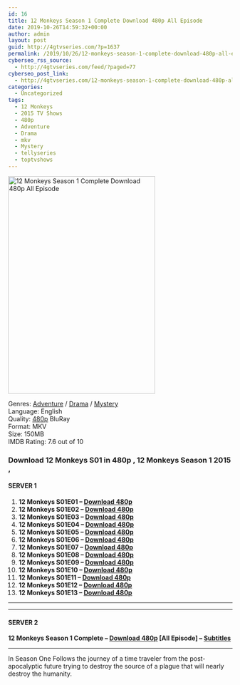 ```yaml
---
id: 16
title: 12 Monkeys Season 1 Complete Download 480p All Episode
date: 2019-10-26T14:59:32+00:00
author: admin
layout: post
guid: http://4gtvseries.com/?p=1637
permalink: /2019/10/26/12-monkeys-season-1-complete-download-480p-all-episode/
cyberseo_rss_source:
  - http://4gtvseries.com/feed/?paged=77
cyberseo_post_link:
  - http://4gtvseries.com/12-monkeys-season-1-complete-download-480p-all-episode/
categories:
  - Uncategorized
tags:
  - 12 Monkeys
  - 2015 TV Shows
  - 480p
  - Adventure
  - Drama
  - mkv
  - Mystery
  - tellyseries
  - toptvshows
---
```

<img loading="lazy" class="aligncenter" src="https://2.bp.blogspot.com/-Kq5dTnNP518/XbReZJzHBeI/AAAAAAAAABk/0IZE7vsuxusPps9eh95A8oNq71E49iM2gCK4BGAYYCw/s1600/12%2BMonkeys%2BSeason%2B1.jpg" alt="12 Monkeys Season 1 Complete Download 480p All Episode" width="330" height="488" />

Genres: <a href="http://4gtvseries.com/tag/adventure/" data-wpel-link="internal">Adventure</a> /&nbsp;<a href="http://4gtvseries.com/tag/drama/" data-wpel-link="internal">Drama</a> / <a href="http://4gtvseries.com/tag/mystery/" data-wpel-link="internal">Mystery</a>  
Language: English  
Quality:&nbsp;<a href="http://4gtvseries.com/tag/480p/" data-wpel-link="internal">480p</a> BluRay  
Format: MKV  
Size: 150MB  
IMDB Rating: 7.6 out of 10

### **Download 12 Monkeys S01 in 480p , 12 Monkeys Season 1 2015 ,&nbsp;**

#### <span><strong>SERVER 1</strong></span>

  1. **12 Monkeys S01E01 – <a href="http://slink.dl480p.xyz/60s46S0Y" data-wpel-link="external" target="_blank" rel="nofollow external noopener noreferrer" class="wpel-icon-left"><i class="wpel-icon fa fa-download" aria-hidden="true"></i>Download 480p</a>**
  2. **12 Monkeys S01E02 – <a href="http://slink.dl480p.xyz/wQhzrX" data-wpel-link="external" target="_blank" rel="nofollow external noopener noreferrer" class="wpel-icon-left"><i class="wpel-icon fa fa-download" aria-hidden="true"></i>Download 480p</a>**
  3. **12 Monkeys S01E03 – <a href="http://slink.dl480p.xyz/muPrTPg" data-wpel-link="external" target="_blank" rel="nofollow external noopener noreferrer" class="wpel-icon-left"><i class="wpel-icon fa fa-download" aria-hidden="true"></i>Download 480p</a>**
  4. **12 Monkeys S01E04 – <a href="http://slink.dl480p.xyz/Ku71Vwmo" data-wpel-link="external" target="_blank" rel="nofollow external noopener noreferrer" class="wpel-icon-left"><i class="wpel-icon fa fa-download" aria-hidden="true"></i>Download 480p</a>**
  5. **12 Monkeys S01E05 – <a href="http://slink.dl480p.xyz/NyyDTs" data-wpel-link="external" target="_blank" rel="nofollow external noopener noreferrer" class="wpel-icon-left"><i class="wpel-icon fa fa-download" aria-hidden="true"></i>Download 480p</a>**
  6. **12 Monkeys S01E06 – <a href="http://slink.dl480p.xyz/1fc68" data-wpel-link="external" target="_blank" rel="nofollow external noopener noreferrer" class="wpel-icon-left"><i class="wpel-icon fa fa-download" aria-hidden="true"></i>Download 480p</a>**
  7. **12 Monkeys S01E07 – <a href="http://slink.dl480p.xyz/M0FM" data-wpel-link="external" target="_blank" rel="nofollow external noopener noreferrer" class="wpel-icon-left"><i class="wpel-icon fa fa-download" aria-hidden="true"></i>Download 480p</a>**
  8. **12 Monkeys S01E08 – <a href="http://slink.dl480p.xyz/vzwIg" data-wpel-link="external" target="_blank" rel="nofollow external noopener noreferrer" class="wpel-icon-left"><i class="wpel-icon fa fa-download" aria-hidden="true"></i>Download 480p</a>**
  9. **12 Monkeys S01E09 – <a href="http://slink.dl480p.xyz/27Ac1r" data-wpel-link="external" target="_blank" rel="nofollow external noopener noreferrer" class="wpel-icon-left"><i class="wpel-icon fa fa-download" aria-hidden="true"></i>Download 480p</a>**
 10. **12 Monkeys S01E10 – <a href="http://slink.dl480p.xyz/OHXmnOO" data-wpel-link="external" target="_blank" rel="nofollow external noopener noreferrer" class="wpel-icon-left"><i class="wpel-icon fa fa-download" aria-hidden="true"></i>Download 480p</a>**
 11. **12 Monkeys S01E11 – <a href="http://slink.dl480p.xyz/aoXn" data-wpel-link="external" target="_blank" rel="nofollow external noopener noreferrer" class="wpel-icon-left"><i class="wpel-icon fa fa-download" aria-hidden="true"></i>Download 480p</a>**
 12. **12 Monkeys S01E12 – <a href="http://slink.dl480p.xyz/Zaa94" data-wpel-link="external" target="_blank" rel="nofollow external noopener noreferrer" class="wpel-icon-left"><i class="wpel-icon fa fa-download" aria-hidden="true"></i>Download 480p</a>**
 13. **12 Monkeys S01E13 – <a href="http://slink.dl480p.xyz/uBNF" data-wpel-link="external" target="_blank" rel="nofollow external noopener noreferrer" class="wpel-icon-left"><i class="wpel-icon fa fa-download" aria-hidden="true"></i>Download 480p</a>**

* * *

* * *

#### <span><strong>SERVER 2</strong></span>

**12 Monkeys Season 1 Complete – <a href="http://dl480p.xyz/1407/" data-wpel-link="external" target="_blank" rel="nofollow external noopener noreferrer" class="wpel-icon-left"><i class="wpel-icon fa fa-download" aria-hidden="true"></i>Download 480p</a> [All Episode] – <a href="https://subscene.com/subtitles/12-monkeys-first-season" data-wpel-link="external" target="_blank" rel="nofollow external noopener noreferrer" class="wpel-icon-left"><i class="wpel-icon fa fa-download" aria-hidden="true"></i>Subtitles</a>**

* * *

In Season One Follows the journey of a time traveler from the post-apocalyptic future trying to destroy the source of a plague that will nearly destroy the humanity.

<div align="center">
</div>